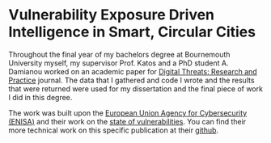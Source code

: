 # Vulnerability Exposure Driven Intelligence in Smart, Circular Cities
Throughout the final year of my bachelors degree at Bournemouth University myself, my supervisor Prof. Katos and a PhD student A. Damianou worked on an academic paper for [Digital Threats: Research and Practice](https://dl.acm.org/journal/dtrap) journal. The data that I gathered and code I wrote and the results that were returned were used for my dissertation and the final piece of work I did in this degree. 

The work was built upon the [European Union Agency for Cybersecurity (ENISA)](https://www.enisa.europa.eu/) and their work on the [state of vulnerabilities](https://www.enisa.europa.eu/publications/technical-reports-on-cybersecurity-situation-the-state-of-cyber-security-vulnerabilities). You can find their more technical work on this specific publication at their [github](https://github.com/enisaeu/vuln-report).
